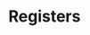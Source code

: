 # Registers

<!-- BEGIN CMDGEN util/regtool.py -d ./hw/top_integrated_earlgrey/ip_autogen/pinmux/data/pinmux.hjson -->
<!-- END CMDGEN -->
